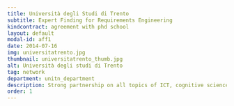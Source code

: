 ```yaml
---
title: Università degli Studi di Trento
subtitle: Expert Finding for Requirements Engineering
kindcontract: agreement with phd school
layout: default
modal-id: aff1
date: 2014-07-16
img: universitatrento.jpg 
thumbnail: universitatrento_thumb.jpg
alt: Università degli studi di Trento
tag: network
department: unitn_department
description: Strong partnership on all topics of ICT, cognitive science, bioinformatics, industrial engineering and physics
order: 1
---
```

